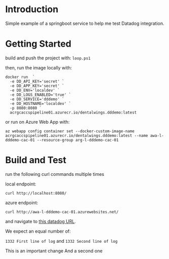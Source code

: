 # Introduction 
Simple example of a springboot service to help me test Datadog integration.

# Getting Started

build and push the project with:
`loop.ps1`

then, run the image locally with:

```
docker run  `
  -e DD_API_KEY='secret' `
  -e DD_APP_KEY='secret' `
  -e DD_ENV='localdev' `
  -e DD_LOGS_ENABLED='true' `
  -e DD_SERVICE='dddemo' `
  -e DD_HOSTNAME='localdev' `
  -p 8080:8080 `
  acrgcaccspipeline01.azurecr.io/dentalwings.dddemo:latest
```

or run on Azure Web App with:

`az webapp config container set --docker-custom-image-name acrgcaccspipeline01.azurecr.io/dentalwings.dddemo:latest --name awa-l-dddemo-cac-01 --resource-group arg-l-dddemo-cac-01`

# Build and Test

run the following curl commands multiple times

local endpoint:

`curl http://localhost:8080/`

azure endpoint:

`curl http://awa-l-dddemo-cac-01.azurewebsites.net/`

and navigate to [this datadog URL](https://app.datadoghq.com/logs?query=service%3Adddemo&cols=host%2Cservice&index=%2A&messageDisplay=inline&refresh_mode=sliding&stream_sort=desc&viz=stream&from_ts=1698251978896&to_ts=1698252878896&live=true).

We expect an equal number of:

`1332 First line of log`
and
`1332 Second line of log`

This is an important change
And a second one
